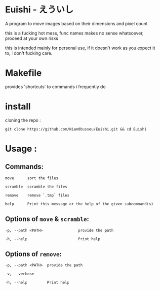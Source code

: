 # Euishi - えういし
A program to move images based on their dimensions and pixel count

this is a fucking hot mess, func names makes no sense whatsoever, proceed at your own risks

this is intended mainly for personal use, if it doesn't work as you expect it to, i don't fucking care.

# Makefile
provides 'shortcuts' to commands i frequently do

# install
cloning the repo :
```
git clone https://github.com/Nian0bussou/Euishi.git && cd Euishi
```

# Usage :

## Commands:

    move      sort the files

    scramble  scramble the files

    remove    remove `.tmp` files

    help      Print this message or the help of the given subcommand(s)


## Options of `move` & `scramble`:

    -p, --path <PATH>                provide the path

    -h, --help                       Print help

## Options of `remove`:

    -p, --path <PATH>  provide the path

    -v, --verbose

    -h, --help         Print help



